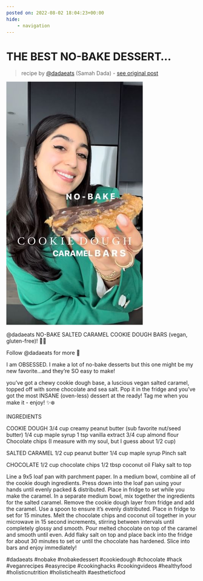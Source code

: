 ```yaml
---
posted on: 2022-08-02 18:04:23+00:00
hide:
    - navigation
---
```


# THE BEST NO-BAKE DESSERT… 

> recipe by [@dadaeats](https://www.instagram.com/dadaeats/) 
(Samah Dada) - [see original post](https://instagram.com/p/CgxDi-vFyPj)

![](../img/dadaeats_02-08-2022_1808.png)

@dadaeats NO-BAKE SALTED CARAMEL COOKIE DOUGH BARS (vegan, gluten-free)! 🥹✨

Follow @dadaeats for more 🤝

I am OBSESSED. I make a lot of no-bake desserts but this one might be my new favorite…and they’re SO easy to make!

you’ve got a chewy cookie dough base, a luscious vegan salted caramel, topped off with some chocolate and sea salt. Pop it in the fridge and you’ve got the most INSANE (oven-less) dessert at the ready! Tag me when you make it - enjoy! ✨❄️

INGREDIENTS

COOKIE DOUGH
3/4 cup creamy peanut butter (sub favorite nut/seed butter)
1/4 cup maple syrup
1 tsp vanilla extract
3/4 cup almond flour
Chocolate chips (I measure with my soul, but I guess about 1/2 cup)

SALTED CARAMEL
1/2 cup peanut butter
1/4 cup maple syrup
Pinch salt

CHOCOLATE
1/2 cup chocolate chips
1/2 tbsp coconut oil
Flaky salt to top

Line a 9x5 loaf pan with parchment paper. In a medium bowl, combine all of the cookie dough ingredients. Press down into the loaf pan using your hands until evenly packed & distributed. Place in fridge to set while you make the caramel. In a separate medium bowl, mix together the ingredients for the salted caramel. Remove the cookie dough layer from fridge and add the caramel. Use a spoon to ensure it’s evenly distributed. Place in fridge to set for 15 minutes. Melt the chocolate chips and coconut oil together in your microwave in 15 second increments, stirring between intervals until completely glossy and smooth. Pour melted chocolate on top of the caramel and smooth until even. Add flaky salt on top and place back into the fridge for about 30 minutes to set or until the chocolate has hardened. Slice into bars and enjoy immediately!

\#dadaeats \#nobake \#nobakedessert \#cookiedough \#chocolate \#hack \#veganrecipes \#easyrecipe \#cookinghacks \#cookingvideos \#healthyfood \#holisticnutrition \#holistichealth \#aestheticfood 